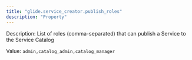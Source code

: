 ```yaml
---
title: "glide.service_creator.publish_roles"
description: "Property"
---
```


Description: List of roles (comma-separated) that can publish a Service to the Service Catalog

Value: `admin,catalog_admin,catalog_manager`